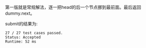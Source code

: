 第一版就是常规解法，逐一把head的后一个节点挪到最前面。最后返回dummy.next。

submit的结果为:
```
27 / 27 test cases passed.
Status: Accepted
Runtime: 52 ms
```
